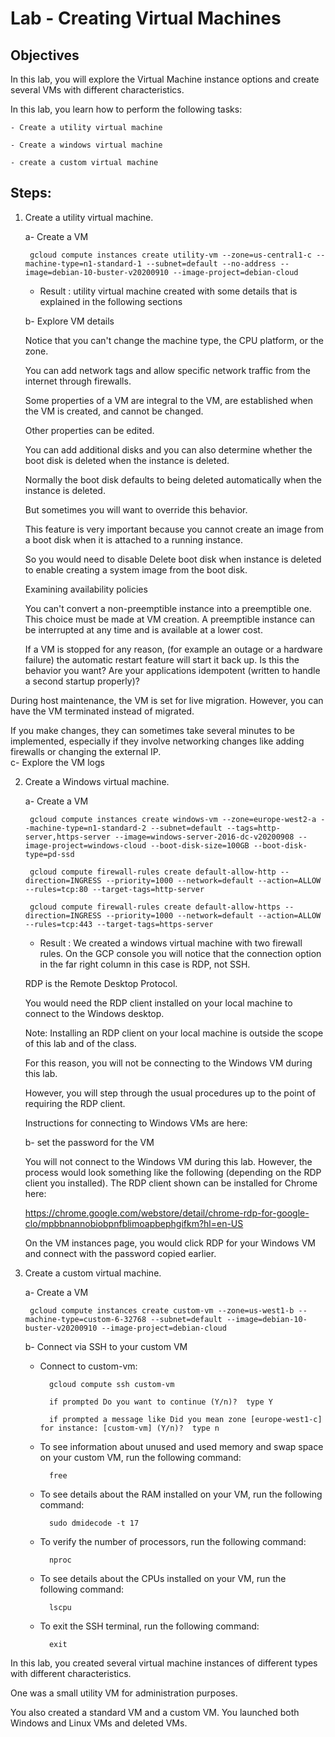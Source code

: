 # Lab - Creating Virtual Machines

## Objectives

In this lab, you will explore the Virtual Machine instance options and create several VMs with different characteristics.

In this lab, you learn how to perform the following tasks:

	- Create a utility virtual machine

	- Create a windows virtual machine

	- create a custom virtual machine

## Steps:

1. Create a utility virtual machine.

	a- Create a VM

    	gcloud compute instances create utility-vm --zone=us-central1-c --machine-type=n1-standard-1 --subnet=default --no-address --image=debian-10-buster-v20200910 --image-project=debian-cloud

	- Result : utility virtual machine created with some details that is explained in the following sections
	
	b- Explore VM details

	  Notice that you can't change the machine type, the CPU platform, or the zone.

	  You can add network tags and allow specific network traffic from the internet through firewalls.
	  
	  Some properties of a VM are integral to the VM, are established when the VM is created, and cannot be changed.
	
	  Other properties can be edited. 

	  You can add additional disks and you can also determine whether the boot disk is deleted when the instance is deleted.

	  Normally the boot disk defaults to being deleted automatically when the instance is deleted.
	   
	  But sometimes you will want to override this behavior. 
           
	  This feature is very important because you cannot create an image from a boot disk when it is attached to a running instance.

	  So you would need to disable Delete boot disk when instance is deleted to enable creating a system image from the boot disk.

	  Examining availability policies

	  You can't convert a non-preemptible instance into a preemptible one. This choice must be made at VM creation. A preemptible instance can be interrupted at any time and is available at a lower cost.

	  If a VM is stopped for any reason, (for example an outage or a hardware failure) the automatic restart feature will start it back up. Is this the behavior you want? Are your applications idempotent (written to handle a second startup properly)?

During host maintenance, the VM is set for live migration. However, you can have the VM terminated instead of migrated.

If you make changes, they can sometimes take several minutes to be implemented, especially if they involve networking changes like adding firewalls or changing the external IP.	
	c- Explore the VM logs


2. Create a Windows virtual machine.
    
	a- Create a VM

		gcloud compute instances create windows-vm --zone=europe-west2-a --machine-type=n1-standard-2 --subnet=default --tags=http-server,https-server --image=windows-server-2016-dc-v20200908 --image-project=windows-cloud --boot-disk-size=100GB --boot-disk-type=pd-ssd

		gcloud compute firewall-rules create default-allow-http --direction=INGRESS --priority=1000 --network=default --action=ALLOW --rules=tcp:80 --target-tags=http-server

		gcloud compute firewall-rules create default-allow-https --direction=INGRESS --priority=1000 --network=default --action=ALLOW --rules=tcp:443 --target-tags=https-server

	- Result : We created a windows virtual machine with two firewall rules. On the GCP console you will notice that the connection option in the far right column in this case is RDP, not SSH. 

	RDP is the Remote Desktop Protocol.

	You would need the RDP client installed on your local machine to connect to the Windows desktop.

	Note: Installing an RDP client on your local machine is outside the scope of this lab and of the class.

	For this reason, you will not be connecting to the Windows VM during this lab.

	However, you will step through the usual procedures up to the point of requiring the RDP client.

	Instructions for connecting to Windows VMs are here:

	b- set the password for the VM

	You will not connect to the Windows VM during this lab. However, the process would look something like the following (depending on the RDP client you installed). The RDP client shown can be installed for Chrome here:

	https://chrome.google.com/webstore/detail/chrome-rdp-for-google-clo/mpbbnannobiobpnfblimoapbephgifkm?hl=en-US

	On the VM instances page, you would click RDP for your Windows VM and connect with the password copied earlier.

3. Create a custom virtual machine.

	a- Create a VM

		gcloud compute instances create custom-vm --zone=us-west1-b --machine-type=custom-6-32768 --subnet=default --image=debian-10-buster-v20200910 --image-project=debian-cloud

	b- Connect via SSH to your custom VM

	- Connect to custom-vm:

			gcloud compute ssh custom-vm

			if prompted Do you want to continue (Y/n)?  type Y

			if prompted a message like Did you mean zone [europe-west1-c] for instance: [custom-vm] (Y/n)?  type n

	- To see information about unused and used memory and swap space on your custom VM, run the following command:

			free
		
	- To see details about the RAM installed on your VM, run the following command:

			sudo dmidecode -t 17

	- To verify the number of processors, run the following command:

			nproc

	- To see details about the CPUs installed on your VM, run the following command:

			lscpu

	- To exit the SSH terminal, run the following command:

			exit

In this lab, you created several virtual machine instances of different types with different characteristics.

One was a small utility VM for administration purposes. 

You also created a standard VM and a custom VM. You launched both Windows and Linux VMs and deleted VMs.
